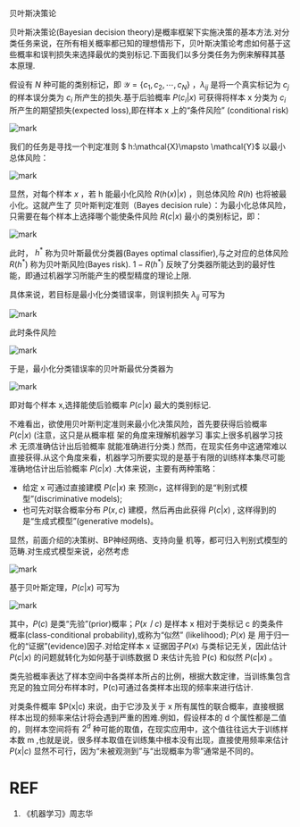 

贝叶斯决策论

贝叶斯决策论(Bayesian decision theory)是概率框架下实施决策的基本方法.对分类任务来说，在所有相关概率都已知的理想情形下，贝叶斯决策论考虑如何基于这些概率和误判损失来选择最优的类别标记.下面我们以多分类任务为例来解释其基本原理.


假设有 $N$ 种可能的类别标记，即 $\mathcal{Y}=\{c_1,c_2,\cdots ,c_N\}$ ，$\lambda_{ij}$ 是将一个真实标记为 $c_j$ 的样本误分类为 $c_i$ 所产生的损失.基于后验概率 $P(c_i | x)$ 可获得将样本 x 分类为 $c_i$ 所产生的期望损失(expected loss),即在样本 x 上的“条件风险” (conditional risk)

![mark](http://pacdb2bfr.bkt.clouddn.com/blog/image/180628/bGbD4882EH.png?imageslim)

我们的任务是寻找一个判定准则 $ h:\mathcal{X}\mapsto \mathcal{Y}$ 以最小总体风险：

![mark](http://pacdb2bfr.bkt.clouddn.com/blog/image/180628/j4ae1CAD3b.png?imageslim)


显然，对每个样本 $x$ ，若 h 能最小化风险 $R(h(x)|x)$ ，则总体风险 $R(h)$ 也将被最小化。这就产生了 贝叶斯判定准则（Bayes decision rule）：为最小化总体风险，只需要在每个样本上选择哪个能使条件风险 $R(c|x)$ 最小的类别标记，即：

![mark](http://pacdb2bfr.bkt.clouddn.com/blog/image/180628/a9f12JhhJ1.png?imageslim)

此时， $h^*$ 称为贝叶斯最优分类器(Bayes optimal classifier),与之对应的总体风险 $R(h^*)$ 称为贝叶斯风险(Bayes risk). $1 -R(h^*)$ 反映了分类器所能达到的最好性能，即通过机器学习所能产生的模型精度的理论上限.



具体来说，若目标是最小化分类错误率，则误判损失 $\lambda_{ij}$ 可写为

![mark](http://pacdb2bfr.bkt.clouddn.com/blog/image/180628/fBcIGFkBgC.png?imageslim)


此时条件风险

![mark](http://pacdb2bfr.bkt.clouddn.com/blog/image/180628/cBDahibgFB.png?imageslim)

于是，最小化分类错误率的贝叶斯最优分类器为

![mark](http://pacdb2bfr.bkt.clouddn.com/blog/image/180628/egi8mE8bi0.png?imageslim)


即对每个样本 x,选择能使后验概率 $P(c|x)$ 最大的类别标记.

不难看出，欲使用贝叶斯判定准则来最小化决策风险，首先要获得后验概率 $P(c|x)$ (注意，这只是从概率框 架的角度来理解机器学习 事实上很多机器学习技术 无须准确估计出后验概率 就能准确进行分类.)
然而，在现实任务中这通常难以直接获得.从这个角度来看，机器学习所要实现的是基于有限的训练样本集尽可能准确地估计出后验概率 $P(c|x)$ .大体来说，主要有两种策略：

- 给定 x 可通过直接建模  $P(c|x)$ 来 预测c，这样得到的是“判别式模型”(discriminative models);
- 也可先对联合概率分布  $P(x,c)$ 建模，然后再由此获得 $P(c|x)$ , 这样得到的是“生成式模型”(generative models)。

显然，前面介绍的决策树、BP神经网络、支持向量 机等，都可归入判别式模型的范畴.对生成式模型来说，必然考虑

![mark](http://pacdb2bfr.bkt.clouddn.com/blog/image/180628/FcBF66Lm4g.png?imageslim)

基于贝叶斯定理，$P(c|x)$ 可写为

![mark](http://pacdb2bfr.bkt.clouddn.com/blog/image/180628/6dGc20EkaF.png?imageslim)


其中，$P(c)$ 是类“先验”(prior)概率；$P(x丨c)$ 是样本 x 相对于类标记 c 的类条件概率(class-conditional probability),或称为“似然” (likelihood); $P(x)$ 是 用于归一化的“证据”(evidence)因子.对给定样本 x 证据因子$P(x)$ 与类标记无关，因此估计 $P(c|x)$ 的问题就转化为如何基于训练数据 D 来估计先验 P(c) 和似然  $P(c|x)$ 。

类先验概率表达了样本空间中各类样本所占的比例，根据大数定律，当训练集包含充足的独立同分布样本时，P(c)可通过各类样本出现的频率来进行估计.

对类条件概率 $P(x|c) 来说，由于它涉及关于 x 所有属性的联合概率，直接根据样本出现的频率来估计将会遇到严重的困难.例如，假设样本的 d 个属性都是二值的，则样本空间将有 $2^d$ 种可能的取值，在现实应用中，这个值往往远大于训练样本数 m ,也就是说，很多样本取值在训练集中根本没有出现，直接使用频率来估计 $P(x|c)$ 显然不可行，因为“未被观测到”与“出现概率为零”通常是不同的。











# REF
1. 《机器学习》周志华
